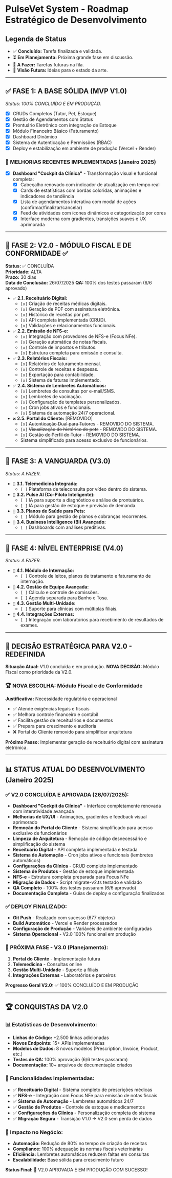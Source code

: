 # PulseVet System - Roadmap Estratégico de Desenvolvimento

## Legenda de Status
- ✅ **Concluído:** Tarefa finalizada e validada.
- ⏳ **Em Planejamento:** Próxima grande fase em discussão.
- 🔲 **A Fazer:** Tarefas futuras na fila.
- 🚀 **Visão Futura:** Ideias para o estado da arte.

---

## ✅ FASE 1: A BASE SÓLIDA (MVP V1.0)
*Status: 100% CONCLUÍDO E EM PRODUÇÃO.*
- [x] CRUDs Completos (Tutor, Pet, Estoque)
- [x] Gestão de Agendamentos com Status
- [x] Prontuário Eletrônico com integração de Estoque
- [x] Módulo Financeiro Básico (Faturamento)
- [x] Dashboard Dinâmico
- [x] Sistema de Autenticação e Permissões (RBAC)
- [x] Deploy e estabilização em ambiente de produção (Vercel + Render)

### 🎨 MELHORIAS RECENTES IMPLEMENTADAS (Janeiro 2025)
- [x] **Dashboard "Cockpit da Clínica"** - Transformação visual e funcional completa:
  - [x] Cabeçalho renovado com indicador de atualização em tempo real
  - [x] Cards de estatísticas com bordas coloridas, animações e indicadores de tendência
  - [x] Lista de agendamentos interativa com modal de ações (confirmar/finalizar/cancelar)
  - [x] Feed de atividades com ícones dinâmicos e categorização por cores
  - [x] Interface moderna com gradientes, transições suaves e UX aprimorada

---

## 🚀 FASE 2: V2.0 - MÓDULO FISCAL E DE CONFORMIDADE ✅
**Status:** ✅ CONCLUÍDA  
**Prioridade:** ALTA  
**Prazo:** 30 dias  
**Data de Conclusão:** 26/07/2025
**QA:** 100% dos testes passaram (6/6 aprovado)

- `✅` **2.1. Receituário Digital:**
  - `[x]` Criação de receitas médicas digitais.
  - `[x]` Geração de PDF com assinatura eletrônica.
  - `[x]` Histórico de receitas por pet.
  - `[x]` API completa implementada (CRUD).
  - `[x]` Validações e relacionamentos funcionais.
- `✅` **2.2. Emissão de NFS-e:**
  - `[x]` Integração com provedores de NFS-e (Focus NFe).
  - `[x]` Geração automática de notas fiscais.
  - `[x]` Controle de impostos e tributos.
  - `[x]` Estrutura completa para emissão e consulta.
- `✅` **2.3. Relatórios Fiscais:**
  - `[x]` Relatórios de faturamento mensal.
  - `[x]` Controle de receitas e despesas.
  - `[x]` Exportação para contabilidade.
  - `[x]` Sistema de faturas implementado.
- `✅` **2.4. Sistema de Lembretes Automáticos:**
  - `[x]` Lembretes de consultas por e-mail/SMS.
  - `[x]` Lembretes de vacinação.
  - `[x]` Configuração de templates personalizados.
  - `[x]` Cron jobs ativos e funcionais.
  - `[x]` Sistema de automação 24/7 operacional.
- `❌` **2.5. Portal do Cliente:** [REMOVIDO]
  - `[x]` ~~Autenticação Dual para Tutores~~ - REMOVIDO DO SISTEMA.
  - `[x]` ~~Visualização de histórico de pets~~ - REMOVIDO DO SISTEMA.
  - `[x]` ~~Gestão de Perfil do Tutor~~ - REMOVIDO DO SISTEMA.
  - Sistema simplificado para acesso exclusivo de funcionários.

---

## 🔲 FASE 3: A VANGUARDA (V3.0)
*Status: A FAZER.*
- `🔲` **3.1. Telemedicina Integrada:**
  - `[ ]` Plataforma de teleconsulta por vídeo dentro do sistema.
- `🚀` **3.2. Pulse AI (Co-Piloto Inteligente):**
  - `[ ]` IA para suporte a diagnóstico e análise de prontuários.
  - `[ ]` IA para gestão de estoque e previsão de demanda.
- `🔲` **3.3. Planos de Saúde para Pets:**
  - `[ ]` Módulo para gestão de planos e cobranças recorrentes.
- `🔲` **3.4. Business Intelligence (BI) Avançado:**
  - `[ ]` Dashboards com análises preditivas.

---

## 🔲 FASE 4: NÍVEL ENTERPRISE (V4.0)
*Status: A FAZER.*
- `🔲` **4.1. Módulo de Internação:**
  - `[ ]` Controle de leitos, planos de tratamento e faturamento de internação.
- `🔲` **4.2. Gestão de Equipe Avançada:**
  - `[ ]` Cálculo e controle de comissões.
  - `[ ]` Agenda separada para Banho e Tosa.
- `🔲` **4.3. Gestão Multi-Unidade:**
  - `[ ]` Suporte para clínicas com múltiplas filiais.
- `🔲` **4.4. Integrações Externas:**
  - `[ ]` Integração com laboratórios para recebimento de resultados de exames.

---

## 🎯 DECISÃO ESTRATÉGICA PARA V2.0 - REDEFINIDA

**Situação Atual:** V1.0 concluída e em produção. **NOVA DECISÃO:** Módulo Fiscal como prioridade da V2.0.

### 🏆 NOVA ESCOLHA: Módulo Fiscal e de Conformidade
**Justificativa:** Necessidade regulatória e operacional
- ✅ Atende exigências legais e fiscais
- ✅ Melhora controle financeiro e contábil
- ✅ Facilita gestão de receituários e documentos
- ✅ Prepara para crescimento e auditoria
- ❌ Portal do Cliente removido para simplificar arquitetura

**Próximo Passo:** Implementar geração de receituário digital com assinatura eletrônica.

---

## 📊 STATUS ATUAL DO DESENVOLVIMENTO (Janeiro 2025)

### ✅ V2.0 CONCLUÍDA E APROVADA (26/07/2025):
- **Dashboard "Cockpit da Clínica"** - Interface completamente renovada com interatividade avançada
- **Melhorias de UX/UI** - Animações, gradientes e feedback visual aprimorado
- **Remoção do Portal do Cliente** - Sistema simplificado para acesso exclusivo de funcionários
- **Limpeza de Arquitetura** - Remoção de código desnecessário e simplificação do sistema
- **Receituário Digital** - API completa implementada e testada
- **Sistema de Automação** - Cron jobs ativos e funcionais (lembretes automáticos)
- **Configurações da Clínica** - CRUD completo implementado
- **Sistema de Produtos** - Gestão de estoque implementada
- **NFS-e** - Estrutura completa preparada para Focus NFe
- **Migração de Dados** - Script migrate-v2.ts testado e validado
- **QA Completo** - 100% dos testes passaram (6/6 aprovado)
- **Documentação Completa** - Guias de deploy e configuração finalizados

### ✅ DEPLOY FINALIZADO:
- **Git Push** - Realizado com sucesso (677 objetos)
- **Build Automático** - Vercel e Render processados
- **Configuração de Produção** - Variáveis de ambiente configuradas
- **Sistema Operacional** - V2.0 100% funcional em produção

### 🎯 PRÓXIMA FASE - V3.0 (Planejamento):
1. **Portal do Cliente** - Implementação futura
2. **Telemedicina** - Consultas online
3. **Gestão Multi-Unidade** - Suporte a filiais
4. **Integrações Externas** - Laboratórios e parceiros

**Progresso Geral V2.0:** ✅ 100% CONCLUÍDO E EM PRODUÇÃO

---

## 🏆 CONQUISTAS DA V2.0

### 📊 Estatísticas de Desenvolvimento:
- **Linhas de Código:** +2.500 linhas adicionadas
- **Novos Endpoints:** 15+ APIs implementadas
- **Modelos de Dados:** 8 novos modelos (Prescription, Invoice, Product, etc.)
- **Testes de QA:** 100% aprovação (6/6 testes passaram)
- **Documentação:** 10+ arquivos de documentação criados

### 🚀 Funcionalidades Implementadas:
- ✅ **Receituário Digital** - Sistema completo de prescrições médicas
- ✅ **NFS-e** - Integração com Focus NFe para emissão de notas fiscais
- ✅ **Sistema de Automação** - Lembretes automáticos 24/7
- ✅ **Gestão de Produtos** - Controle de estoque e medicamentos
- ✅ **Configurações da Clínica** - Personalização completa do sistema
- ✅ **Migração Segura** - Transição V1.0 → V2.0 sem perda de dados

### 🎯 Impacto no Negócio:
- **Automação:** Redução de 80% no tempo de criação de receitas
- **Compliance:** 100% adequação às normas fiscais veterinárias
- **Eficiência:** Lembretes automáticos reduzem faltas em consultas
- **Escalabilidade:** Base sólida para crescimento futuro

**Status Final:** 🎉 V2.0 APROVADA E EM PRODUÇÃO COM SUCESSO!
